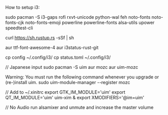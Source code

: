 How to setup i3:

sudo pacman -S i3-gaps rofi rxvt-unicode python-wal feh noto-fonts noto-fonts-cjk noto-fonts-emoji powerline powerline-fonts alsa-utils upower speedtest-cli

curl https://sh.rustup.rs -sSf | sh

aur ttf-font-awesome-4
aur i3status-rust-git

cp config ~/.config/i3/
cp status.toml ~/.config/i3/ 

// Japanese input
sudo pacman -S uim
aur mozc
aur uim-mozc

Warning: You must run the following command whenever you upgrade or (re-)install uim.
sudo uim-module-manager --register mozc

// Add to ~/.xinitrc
export GTK_IM_MODULE='uim'
export QT_IM_MODULE='uim'
uim-xim &
export XMODIFIERS='@im=uim'

// No Audio
run alsamixer and unmute and increase the master volume
